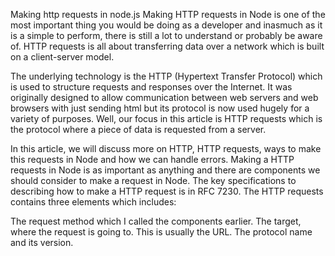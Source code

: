 Making http requests in node.js
Making HTTP requests in Node is one of the most important thing you would be doing as a developer and inasmuch as it is a simple to perform, there is still a lot to understand or probably be aware of. HTTP requests is all about transferring data over a network which is built on a client-server model.

The underlying technology is the HTTP (Hypertext Transfer Protocol) which is used to structure requests and responses over the Internet. It was originally designed to allow communication between web servers and web browsers with just sending html but its protocol is now used hugely for a variety of purposes. Well, our focus in this article is HTTP requests which is the protocol where a piece of data is requested from a server.

In this article, we will discuss more on HTTP, HTTP requests, ways to make this requests in Node and how we can handle errors.
Making a HTTP requests in Node is as important as anything and there are components we should consider to make a request in Node. The key specifications to describing how to make a HTTP request is in RFC 7230. The HTTP requests contains three elements which includes:

The request method which I called the components earlier.
The target, where the request is going to. This is usually the URL.
The protocol name and its version.
